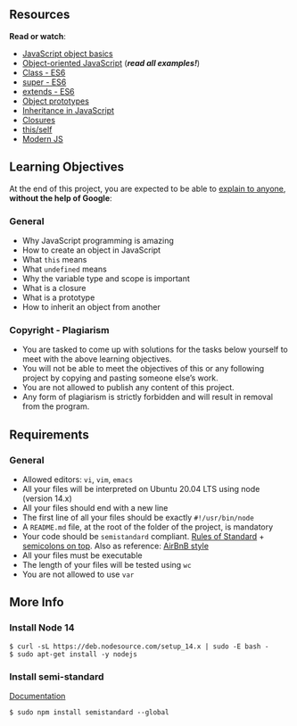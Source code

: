 <div class="panel-body">
    <h2>Resources</h2>

<p><strong>Read or watch</strong>:</p>

<ul>
<li><a href="/rltoken/dsSkBB-Cj0tqUFL8eOZLLQ" title="JavaScript object basics" target="_blank">JavaScript object basics</a> </li>
<li><a href="/rltoken/qqgqdyHPzUZkKQ5UMnw2MQ" title="Object-oriented JavaScript" target="_blank">Object-oriented JavaScript</a> (<em><strong>read all examples!</strong></em>)</li>
<li><a href="/rltoken/NEm-UViCThD5hfq_3Lj9Hg" title="Class - ES6" target="_blank">Class - ES6</a> </li>
<li><a href="/rltoken/_cxdVKsdqPWbbp2cHtQSbQ" title="super - ES6" target="_blank">super - ES6</a> </li>
<li><a href="/rltoken/6wdl6Bc5yjBplpiZKmr6Zw" title="extends - ES6" target="_blank">extends - ES6</a> </li>
<li><a href="/rltoken/NiBbDiOlfhfUf4eIigglIw" title="Object prototypes" target="_blank">Object prototypes</a> </li>
<li><a href="/rltoken/qqgqdyHPzUZkKQ5UMnw2MQ" title="Inheritance in JavaScript" target="_blank">Inheritance in JavaScript</a> </li>
<li><a href="/rltoken/CybTMKEDNdTdU99kx_OXgQ" title="Closures" target="_blank">Closures</a> </li>
<li><a href="/rltoken/XcOkisoKPud4faDDkLMABw" title="this/self" target="_blank">this/self</a> </li>
<li><a href="/rltoken/rU_q2J3qGWfvTYNllW8JnA" title="Modern JS" target="_blank">Modern JS</a> </li>
</ul>

<h2>Learning Objectives</h2>

<p>At the end of this project, you are expected to be able to <a href="/rltoken/Eo6JxX0bkDywq4IxT8wRew" title="explain to anyone" target="_blank">explain to anyone</a>, <strong>without the help of Google</strong>:</p>

<h3>General</h3>

<ul>
<li>Why JavaScript programming is amazing</li>
<li>How to create an object in JavaScript</li>
<li>What <code>this</code> means</li>
<li>What <code>undefined</code> means </li>
<li>Why the variable type and scope is important</li>
<li>What is a closure</li>
<li>What is a prototype</li>
<li>How to inherit an object from another</li>
</ul>

<h3>Copyright - Plagiarism</h3>

<ul>
<li>You are tasked to come up with solutions for the tasks below yourself to meet with the above learning objectives.</li>
<li>You will not be able to meet the objectives of this or any following project by copying and pasting someone else’s work. </li>
<li>You are not allowed to publish any content of this project.</li>
<li>Any form of plagiarism is strictly forbidden and will result in removal from the program.</li>
</ul>

<h2>Requirements</h2>

<h3>General</h3>

<ul>
<li>Allowed editors: <code>vi</code>, <code>vim</code>, <code>emacs</code></li>
<li>All your files will be interpreted on Ubuntu 20.04 LTS using node (version 14.x)</li>
<li>All your files should end with a new line</li>
<li>The first line of all your files should be exactly <code>#!/usr/bin/node</code></li>
<li>A <code>README.md</code> file, at the root of the folder of the project, is mandatory</li>
<li>Your code should be <code>semistandard</code> compliant. <a href="/rltoken/CAKkGG6pUDtpu3T2rn4MXw" title="Rules of Standard" target="_blank">Rules of Standard</a> + <a href="/rltoken/oc1-9XTUtCiIyZkdAFvoUQ" title="semicolons on top" target="_blank">semicolons on top</a>. Also as reference: <a href="/rltoken/JvqqQQrEPtGjP-57CZSEaQ" title="AirBnB style" target="_blank">AirBnB style</a></li>
<li>All your files must be executable</li>
<li>The length of your files will be tested using <code>wc</code></li>
<li>You are not allowed to use <code>var</code></li>
</ul>

<h2>More Info</h2>

<h3>Install Node 14</h3>

<pre><code>$ curl -sL https://deb.nodesource.com/setup_14.x | sudo -E bash -
$ sudo apt-get install -y nodejs
</code></pre>

<h3>Install semi-standard</h3>

<p><a href="/rltoken/oc1-9XTUtCiIyZkdAFvoUQ" title="Documentation" target="_blank">Documentation</a></p>

<pre><code>$ sudo npm install semistandard --global
</code></pre>

  </div>
